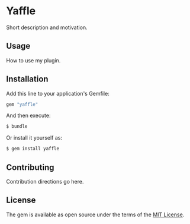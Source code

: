 # Yaffle
Short description and motivation.

## Usage
How to use my plugin.

## Installation
Add this line to your application's Gemfile:

```ruby
gem "yaffle"
```

And then execute:
```bash
$ bundle
```

Or install it yourself as:
```bash
$ gem install yaffle
```

## Contributing
Contribution directions go here.

## License
The gem is available as open source under the terms of the [MIT License](https://opensource.org/licenses/MIT).
